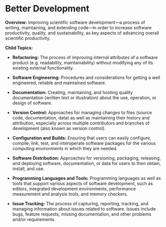 # Better Development

**Overview:** 
Improving scientific software development—a process of writing, maintaining, and extending code—in order to increase software productivity, quality, and sustainability, as key aspects of advancing overall scientific productivity.

**Child Topics:**
<!--
These need to be reordered/renamed: Documentation, Configuration and Builds, Revision Control [change: former Version Control], Software Release and Deployment [change: former Software Distribution], Issue Tracking, Scientific Programming Languages  [change: former Programming Languages and Tools], Programming Tools [change: former Programming Languages and Tools], Refactoring
-->

- **Refactoring:**
The process of improving internal attributes of a software product (e.g. readability, maintainability) without modifying any of its existing external functionality.

- **Software Engineering:**
Procedures and considerations for getting a well engineered, reliable and maintained software.

- **Documentation:**
Creating, maintaining, and hosting quality documentation (written text or illustration) about the use, operation, or design of software. 

- **Version Control:**
Approaches for managing changes to files (source code, documentation, data) as well as maintaining their history and attribution, especially across multiple contributors and branches of development (also known as version control).

- **Configuration and Builds:**
Ensuring that users can easily configure, compile, link, test, and interoperate software packages for the various computing environments in which they are needed.

- **Software Distribution:**
Approaches for versioning, packaging, releasing, and deploying software, documentation, or data for users to then obtain, install, and use.

- **Programming Languages and Tools:**
Programming languages as well as tools that support various aspects of software development, such as editors, integrated development environments, performance measurement and analysis tools, and memory checkers.

- **Issue Tracking:**
The process of capturing, reporting, tracking, and managing information about issues related to software. Issues include bugs, feature requests, missing documentation, and other problems and/or requirements.

<!---
Category order: 2
--->
